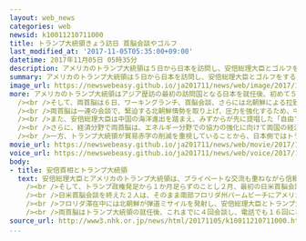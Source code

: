 ```yaml
---
layout: web_news
categories: web
newsid: k10011210711000
title: トランプ大統領きょう訪日 首脳会談やゴルフ
last_modified_at: '2017-11-05T05:35:00+09:00'
datetime: 2017年11月05日 05時35分
description: アメリカのトランプ大統領は５日から日本を訪問し、安倍総理大臣とゴルフをするほか、６日は首脳会談などに臨むことにしていて、両首脳は北朝鮮への圧力強化に向け、中国などに働きかけを強めていくことを確認する見通しです。一方、日本側ではトランプ大統領が貿易赤字の削減を重視していることから、２国間の貿易協定の交渉を求めてくるのではないかと懸念する声も出ています。
summary: アメリカのトランプ大統領は５日から日本を訪問し、安倍総理大臣とゴルフをするほか、６日は首脳会談などに臨むことにしていて、両首脳は北朝鮮への圧力強化に向け、中国などに働きかけを強めていくことを確認する見通しです。一方、日本側ではトランプ大統領が貿易赤字の削減を重視していることから、２国間の貿易協定の交渉を求めてくるのではないかと懸念する声も出ています。
image_url: https://newswebeasy.github.io/ja201711/news/web/image/2017/11/05/K10011210711_1711050507_1711050508_01_03.jpg
more: アメリカのトランプ大統領はアジア歴訪の最初の訪問国となる日本を就任後、初めて５日から３日間の日程で訪れます。<br /><br />安倍総理大臣は５日午後、トランプ大統領とともに、現在世界ランキング４位のプロゴルファー松山英樹選手も交えてゴルフをプレーするほか、夫妻で夕食をともにすることにしています。<br
  /><br />そして、両首脳は６日、ワーキングランチ、首脳会談、さらには北朝鮮による拉致被害者の家族との面会などに臨んだあと、会談の成果などについて記者会見で発表することにしています。<br
  /><br />両首脳は一連の会談で、緊迫する北朝鮮情勢を取り上げ、圧力を強化するため、中国などに対し、一層積極的な役割を果たすよう連携して働きかけを強めていくことなどを確認する見通しです。<br
  /><br />また、安倍総理大臣は中国の海洋進出を踏まえ、みずからが先に提唱した「自由で開かれたインド太平洋戦略」に沿って、法の支配や航行の自由など、基本的な価値の普及と定着に賛同する国との協力を構築していくことで一致したい考えです。<br
  /><br />さらに、経済分野で両首脳は、エネルギー分野での協力の強化に向けて両国の経済対話の枠組みで協議を進めることや、第三国でのインフラ整備を協力して進めていくことなどで一致する見通しです。<br
  /><br />一方、トランプ大統領が貿易赤字の削減を重視していることから、日本側ではトランプ大統領がＦＴＡ＝自由貿易協定など、２国間の貿易協定の交渉を求めてくるのではないかと懸念する声も出ています。
movie_url: https://newswebeasy.github.io/ja201711/news/web/movie/2017/11/05/k10011210711_201711050507_201711050508.mp4
voice_url: https://newswebeasy.github.io/ja201711/news/web/voice/2017/11/05/k10011210711_201711050507_201711050508.mp3
body:
- title: 安倍首相とトランプ大統領
  text: 安倍総理大臣とアメリカのトランプ大統領は、プライベートな交流も重ねながら信頼関係を深めてきました。<br /><br />２人の最初の接触はトランプ氏が大統領選挙に勝利した直後の去年１１月でした。安倍総理大臣はペルーで開かれるＡＰＥＣ＝アジア太平洋経済協力会議の首脳会議に先立って、アメリカ・ニューヨークを訪れ、「トランプタワー」で非公式に会談しました。日本の総理大臣がアメリカ大統領選挙に勝利した候補者と大統領就任前に会談するのは極めて異例で、トランプ大統領にとっても大統領選挙で勝利したあと、初めての外国の首脳との会談でした。<br
    /><br />そして、トランプ政権発足から１か月足らずのことし２月、最初の日米首脳会談が行われました。両首脳は日米同盟の重要性を確認したうえで、アメリカが核戦力を含む軍事力で日本を守る「拡大抑止」を引き続き提供する方針などを盛り込んだ共同声明を発表しました。トランプ大統領は共同記者会見で、「安倍総理大臣とは相性がいい。すばらしい関係を築けると思う」と最初の会談を振り返りました。<br
    /><br />日米首脳会談を終えた２人は、そのまま南部フロリダ州パームビーチにアメリカの大統領専用機・エアフォース・ワンで移動しました。そして、大統領の別荘に宿泊した翌日、共通の趣味であるゴルフを楽しみました。トランプ大統領は、この時の様子をみずからのツイッターに投稿していて、ゴルフウェア姿の安倍総理大臣とトランプ大統領がハイタッチするなど、両首脳の親密さがうかがえます。<br
    /><br />フロリダ滞在中には北朝鮮が弾道ミサイルを発射し、安倍総理大臣とトランプ大統領は夕食会のさなかに急きょ対応を協議しました。２人は並んで声明を発表し、安倍総理大臣が「北朝鮮のミサイル発射は断じて容認できない。日米同盟をさらに緊密化し、強化していくことで完全に一致した」と述べたのに対し、トランプ大統領も「すべての人はアメリカが日本と１００％ともにあることを知るべきだ」と応じました。<br
    /><br />両首脳はトランプ大統領の就任後、これまでに４回会談し、電話でも１６回にわたって会談して、北朝鮮問題をめぐる対応などを協議してきました。衆議院選挙の翌日の先月２３日の電話会談では、トランプ大統領が安倍総理大臣に選挙結果への祝意を伝えています。
source_url: http://www3.nhk.or.jp/news/html/20171105/k10011210711000.html
...
```

